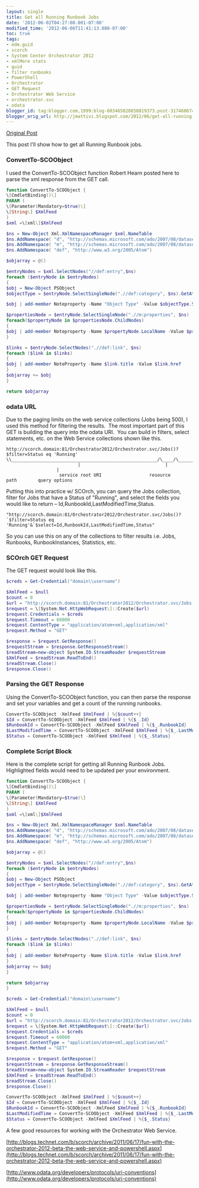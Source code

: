 ```yaml
---
layout: single
title: Get all Running Runbook Jobs
date: '2012-06-02T04:27:00.001-07:00'
modified_time: '2012-06-06T11:41:13.080-07:00'
toc: true
tags:
- edm.guid
- scorch
- System Center Orchestrator 2012
- xmlMore stats
- guid
- filter runbooks
- PowerShell
- Orchestrator
- GET Request
- Orchestrator Web Service
- orchestrator.svc
- odata
blogger_id: tag:blogger.com,1999:blog-603465820850819373.post-3174606743280457125
blogger_orig_url: http://jmattivi.blogspot.com/2012/06/get-all-running-runbook-jobs.html
---
```


[Original Post](http://jmattivi.blogspot.com/2012/06/get-all-running-runbook-jobs.html)

This post I'll show how to get all Running Runbook jobs.

### ConvertTo-SCOObject
I used the ConvertTo-SCOObject function Robert Hearn posted here to parse the xml response from the GET call.

```powershell
function ConvertTo-SCOObject {
\[CmdletBinding()\]
PARAM (
\[Parameter(Mandatory=$true)\]
\[String\] $XmlFeed
)
$xml =\[xml\]$XmlFeed

$ns = New-Object Xml.XmlNamespaceManager $xml.NameTable
$ns.AddNamespace( "d", "http://schemas.microsoft.com/ado/2007/08/dataservices")
$ns.AddNamespace( "m", "http://schemas.microsoft.com/ado/2007/08/dataservices/metadata")
$ns.AddNamespace( "def", "http://www.w3.org/2005/Atom")

$objarray = @()

$entryNodes = $xml.SelectNodes("//def:entry",$ns)
foreach ($entryNode in $entryNodes)
{
$obj = New-Object PSObject
$objectType = $entryNode.SelectSingleNode(".//def:category", $ns).GetAttribute("term")

$obj | add-member Noteproperty -Name "Object Type" -Value $objectType.Split(".")\[-1\]

$propertiesNode = $entryNode.SelectSingleNode(".//m:properties", $ns)
foreach($propertyNode in $propertiesNode.ChildNodes)
{
$obj | add-member Noteproperty -Name $propertyNode.LocalName -Value $propertyNode.get_InnerText()
}

$links = $entryNode.SelectNodes(".//def:link", $ns)
foreach ($link in $links)
{
$obj | add-member NoteProperty -Name $link.title -Value $link.href
}
$objarray += $obj
}

return $objarray
```
### odata URL
Due to the paging limits on the web service collections (Jobs being 500), I used this method for filtering the results.  The most important part of this GET is building the query into the odata URI.  You can build in filters, select statements, etc. on the Web Service collections shown like this.

```
http://scorch.domain:81/Orchestrator2012/Orchestrator.svc/Jobs()?$filter=Status eq 'Running'
\\_______________________________________________________/\____/\_________________________/
                           |                                |                   |
                    service root URI                  resource path        query options
```

Putting this into practice w/ SCOrch, you can query the Jobs collection, filter for Jobs that have a Status of "Running", and select the fields you would like to return – Id,RunbookId,LastModifiedTime,Status.

```
"http://scorch.domain:81/Orchestrator2012/Orchestrator.svc/Jobs()?`$filter=Status eq 'Running'&`$select=Id,RunbookId,LastModifiedTime,Status"
```

So you can use this on any of the collections to filter results i.e. Jobs, Runbooks, RunbookInstances, Statistics, etc.

### SCOrch GET Request
The GET request would look like this.

```powershell
$creds = Get-Credential("domain\\username")

$XmlFeed = $null
$count = 0
$url = "http://scorch.domain:81/Orchestrator2012/Orchestrator.svc/Jobs()?`$filter=Status eq 'Running'&`$select=Id,RunbookId,LastModifiedTime,Status"
$request = \[System.Net.HttpWebRequest\]::Create($url)
$request.Credentials = $creds
$request.Timeout = 60000
$request.ContentType = "application/atom+xml,application/xml"
$request.Method = "GET"

$response = $request.GetResponse()
$requestStream = $response.GetResponseStream()
$readStream=new-object System.IO.StreamReader $requestStream
$XmlFeed = $readStream.ReadToEnd()
$readStream.Close()
$response.Close()
```

### Parsing the GET Response
Using the ConvertTo-SCOObject function, you can then parse the response and set your variables and get a count of the running runbooks.

```powershell
ConvertTo-SCOObject -XmlFeed $XmlFeed | %{$count++}
$Id = ConvertTo-SCOObject -XmlFeed $XmlFeed | %{$_.Id}
$RunbookId = ConvertTo-SCOObject -XmlFeed $XmlFeed | %{$_.RunbookId}
$LastModifiedTime = ConvertTo-SCOObject -XmlFeed $XmlFeed | %{$_.LastModifiedTime}
$Status = ConvertTo-SCOObject -XmlFeed $XmlFeed | %{$_.Status}
```

### Complete Script Block
Here is the complete script for getting all Running Runbook Jobs.  Highlighted fields would need to be updated per your environment.

```powershell
function ConvertTo-SCOObject {
\[CmdletBinding()\]
PARAM (
\[Parameter(Mandatory=$true)\]
\[String\] $XmlFeed
)
$xml =\[xml\]$XmlFeed

$ns = New-Object Xml.XmlNamespaceManager $xml.NameTable
$ns.AddNamespace( "d", "http://schemas.microsoft.com/ado/2007/08/dataservices")
$ns.AddNamespace( "m", "http://schemas.microsoft.com/ado/2007/08/dataservices/metadata")
$ns.AddNamespace( "def", "http://www.w3.org/2005/Atom")

$objarray = @()

$entryNodes = $xml.SelectNodes("//def:entry",$ns)
foreach ($entryNode in $entryNodes)
{
$obj = New-Object PSObject
$objectType = $entryNode.SelectSingleNode(".//def:category", $ns).GetAttribute("term")

$obj | add-member Noteproperty -Name "Object Type" -Value $objectType.Split(".")\[-1\]

$propertiesNode = $entryNode.SelectSingleNode(".//m:properties", $ns)
foreach($propertyNode in $propertiesNode.ChildNodes)
{
$obj | add-member Noteproperty -Name $propertyNode.LocalName -Value $propertyNode.get_InnerText()
}

$links = $entryNode.SelectNodes(".//def:link", $ns)
foreach ($link in $links)
{
$obj | add-member NoteProperty -Name $link.title -Value $link.href
}
$objarray += $obj
}

return $objarray
}

$creds = Get-Credential("domain\\username")

$XmlFeed = $null
$count = 0
$url = "http://scorch.domain:81/Orchestrator2012/Orchestrator.svc/Jobs()?`$filter=Status eq 'Running'&`$select=Id,RunbookId,LastModifiedTime,Status"
$request = \[System.Net.HttpWebRequest\]::Create($url)
$request.Credentials = $creds
$request.Timeout = 60000
$request.ContentType = "application/atom+xml,application/xml"
$request.Method = "GET"

$response = $request.GetResponse()
$requestStream = $response.GetResponseStream()
$readStream=new-object System.IO.StreamReader $requestStream
$XmlFeed = $readStream.ReadToEnd()
$readStream.Close()
$response.Close()

ConvertTo-SCOObject -XmlFeed $XmlFeed | %{$count++}
$Id = ConvertTo-SCOObject -XmlFeed $XmlFeed | %{$_.Id}
$RunbookId = ConvertTo-SCOObject -XmlFeed $XmlFeed | %{$_.RunbookId}
$LastModifiedTime = ConvertTo-SCOObject -XmlFeed $XmlFeed | %{$_.LastModifiedTime}
$Status = ConvertTo-SCOObject -XmlFeed $XmlFeed | %{$_.Status}
```

A few good resources for working with the Orchestrator Web Service.

[http://blogs.technet.com/b/scorch/archive/2011/06/17/fun-with-the-orchestrator-2012-beta-the-web-service-and-powershell.aspx](http://blogs.technet.com/b/scorch/archive/2011/06/17/fun-with-the-orchestrator-2012-beta-the-web-service-and-powershell.aspx)

[http://www.odata.org/developers/protocols/uri-conventions](http://www.odata.org/developers/protocols/uri-conventions)